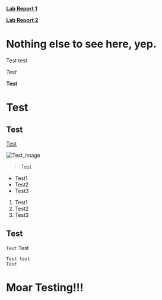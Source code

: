 [**Lab Report 1**](https://frndlydragon.github.io/cse15l-lab-reports/lab-report-1-week-2.html)

[**Lab Report 2**](https://frndlydragon.github.io/cse15l-lab-reports/lab-report-2-week-4.html)

# Nothing else to see here, yep.
Test test

*Test*

**Test**

# Test

## Test

[Test](https://frndlydragon.github.io/cse15l-lab-reports/experiment_lab2.html)

![Test_Image](https://thumbs.dreamstime.com/b/long-loaf-bread-22826883.jpg)

> Test

* Test1
* Test2
* Test3

1. Test1
2. Test2
3. Test3

Test
---

`Test` Test

```
Test test
Test
```

# **Moar Testing!!!**
